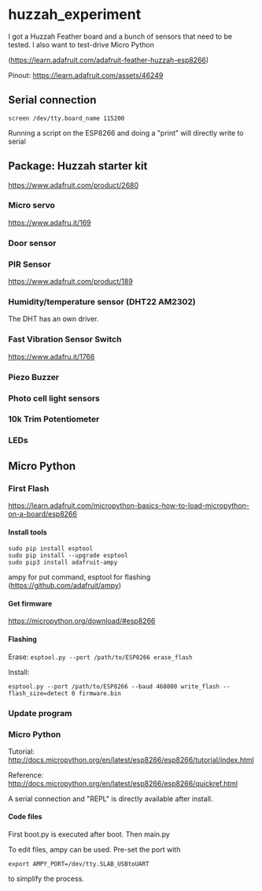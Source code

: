 # huzzah_experiment

I got a Huzzah Feather board and a bunch of sensors that need to be tested. I also want to test-drive Micro Python

(https://learn.adafruit.com/adafruit-feather-huzzah-esp8266)

Pinout: https://learn.adafruit.com/assets/46249

## Serial connection

```
screen /dev/tty.board_name 115200
```

Running a script on the ESP8266 and doing a "print" will directly write to serial


## Package: Huzzah starter kit
https://www.adafruit.com/product/2680

### Micro servo
https://www.adafru.it/169

### Door sensor

### PIR Sensor
https://www.adafruit.com/product/189

### Humidity/temperature sensor (DHT22 AM2302)

The DHT has an own driver.

### Fast Vibration Sensor Switch
https://www.adafru.it/1766

### Piezo Buzzer

### Photo cell light sensors

### 10k Trim Potentiometer

### LEDs

## Micro Python
### First Flash

https://learn.adafruit.com/micropython-basics-how-to-load-micropython-on-a-board/esp8266

#### Install tools
```
sudo pip install esptool
sudo pip install --upgrade esptool
sudo pip3 install adafruit-ampy
```

ampy for put command, esptool for flashing (https://github.com/adafruit/ampy)

#### Get firmware
https://micropython.org/download/#esp8266

#### Flashing
Erase:
```esptool.py --port /path/to/ESP8266 erase_flash```

Install:
```
esptool.py --port /path/to/ESP8266 --baud 460800 write_flash --flash_size=detect 0 firmware.bin
```
### Update program

### Micro Python
Tutorial:
http://docs.micropython.org/en/latest/esp8266/esp8266/tutorial/index.html

Reference:
http://docs.micropython.org/en/latest/esp8266/esp8266/quickref.html

A serial connection and "REPL" is directly available after install.


#### Code files

First boot.py is executed after boot. Then main.py

To edit files, ampy can be used. Pre-set the port with
```
export AMPY_PORT=/dev/tty.SLAB_USBtoUART
```
to simplify the process.
